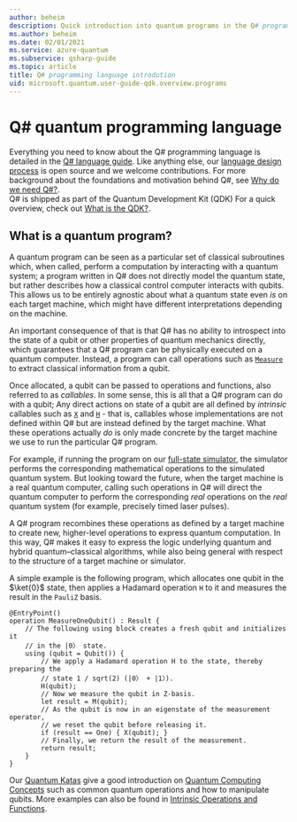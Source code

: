 ```yaml
---
author: beheim
description: Quick introduction into quantum programs in the Q# programming language.
ms.author: beheim
ms.date: 02/01/2021
ms.service: azure-quantum
ms.subservice: qsharp-guide
ms.topic: article
title: Q# programming language introdution
uid: microsoft.quantum.user-guide-qdk.overview.programs
---
```


# Q# quantum programming language

Everything you need to know about the Q# programming language is detailed in the [Q# language guide](xref:microsoft.quantum.qsharp.overview). 
Like anything else, our [language design process](https://github.com/microsoft/qsharp-language#q-language-and-core-libraries-design) is open source and we welcome contributions.
For more background about the foundations and motivation behind Q#, see [Why do we need Q#?](https://devblogs.microsoft.com/qsharp/why-do-we-need-q/).  
Q# is shipped as part of the Quantum Development Kit (QDK) For a quick overview, check out [What is the QDK?](xref:microsoft.quantum.overview.q-sharp). 

## What is a quantum program?

A quantum program can be seen as a particular set of classical subroutines which, when called, perform a computation by interacting with a quantum system; a program written in Q# does not directly model the quantum state, but rather describes how a classical control computer interacts with qubits.
This allows us to be entirely agnostic about what a quantum state even *is* on each target machine, which might have different interpretations depending on the machine. 

An important consequence of that is that Q# has no ability to introspect into the state of a qubit or other properties of quantum mechanics directly, which guarantees that a Q# program can be physically executed on a quantum computer.
Instead, a program can call operations such as [`Measure`](xref:Microsoft.Quantum.Intrinsic.Measure) to extract classical information from a qubit.

Once allocated, a qubit can be passed to operations and functions, also referred to as *callables*. In some sense, this is all that a Q# program can do with a qubit; Any direct actions on state of a qubit are all defined by *intrinsic* callables such as [`X`](xref:Microsoft.Quantum.Intrinsic.X) and [`H`](xref:Microsoft.Quantum.Intrinsic.H) - that is, callables whose implementations are not defined within Q# but are instead defined by the target machine. What these operations actually *do* is only made concrete by the target machine we use to run the particular Q# program.

For example, if running the program on our [full-state simulator](xref:microsoft.quantum.machines.overview.full-state-simulator), the simulator performs the corresponding mathematical operations to the simulated quantum system.
But looking toward the future, when the target machine is a real quantum computer, calling such operations in Q# will direct the quantum computer to perform the corresponding *real* operations on the *real* quantum system (for example, precisely timed laser pulses).

A Q# program recombines these operations as defined by a target machine to create new, higher-level operations to express quantum computation.
In this way, Q# makes it easy to express the logic underlying quantum and hybrid quantum–classical algorithms, while also being general with respect to the structure of a target machine or simulator.

A simple example is the following program, which allocates one qubit in the $\ket{0}$ state, then applies a Hadamard operation `H` to it and measures the result in the `PauliZ` basis.

```qsharp
@EntryPoint()
operation MeasureOneQubit() : Result {
    // The following using block creates a fresh qubit and initializes it
    // in the |0〉 state.
    using (qubit = Qubit()) {
        // We apply a Hadamard operation H to the state, thereby preparing the
        // state 1 / sqrt(2) (|0〉 + |1〉).
        H(qubit);
        // Now we measure the qubit in Z-basis.
        let result = M(qubit);
        // As the qubit is now in an eigenstate of the measurement operator,
        // we reset the qubit before releasing it.
        if (result == One) { X(qubit); }
        // Finally, we return the result of the measurement.
        return result;
    }
}
```

Our [Quantum Katas](https://github.com/microsoft/QuantumKatas#introduction) give a good introduction on [Quantum Computing Concepts](https://github.com/microsoft/QuantumKatas#quantum-computing-concepts-qubits-and-gates) such as common quantum operations and how to manipulate qubits. 
More examples can also be found in [Intrinsic Operations and Functions](xref:microsoft.quantum.libraries.overview.standard.prelude).